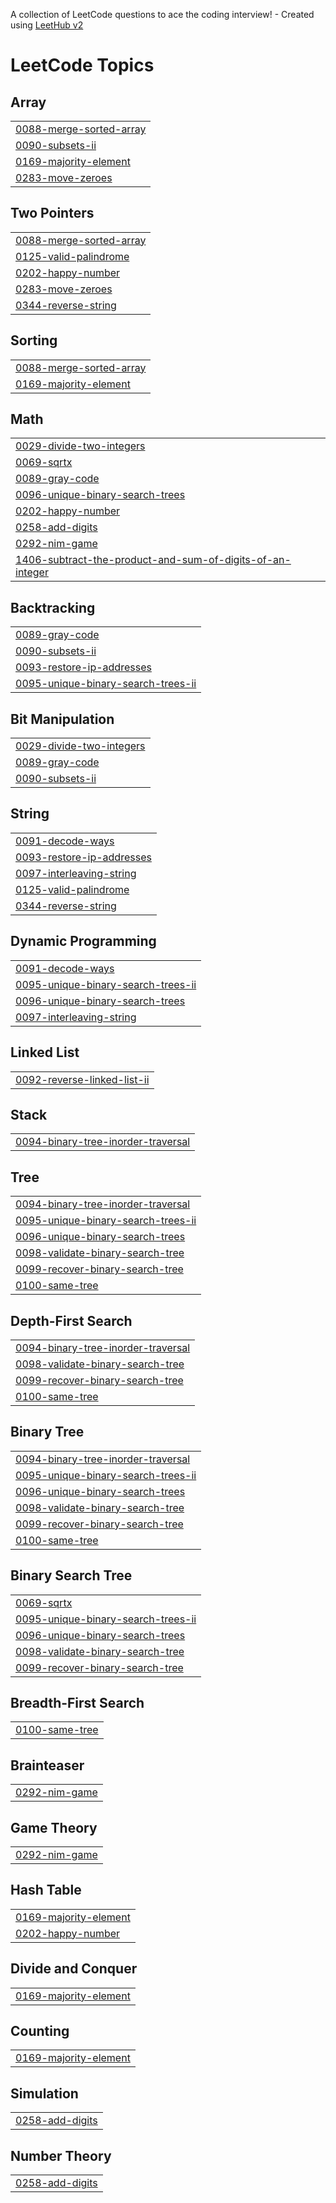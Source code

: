A collection of LeetCode questions to ace the coding interview! - Created using [LeetHub v2](https://github.com/arunbhardwaj/LeetHub-2.0)
<!---LeetCode Topics Start-->
# LeetCode Topics
## Array
|  |
| ------- |
| [0088-merge-sorted-array](https://github.com/Mukesh-Dhayabaran/leetcode/tree/master/0088-merge-sorted-array) |
| [0090-subsets-ii](https://github.com/Mukesh-Dhayabaran/leetcode/tree/master/0090-subsets-ii) |
| [0169-majority-element](https://github.com/Mukesh-Dhayabaran/leetcode/tree/master/0169-majority-element) |
| [0283-move-zeroes](https://github.com/Mukesh-Dhayabaran/leetcode/tree/master/0283-move-zeroes) |
## Two Pointers
|  |
| ------- |
| [0088-merge-sorted-array](https://github.com/Mukesh-Dhayabaran/leetcode/tree/master/0088-merge-sorted-array) |
| [0125-valid-palindrome](https://github.com/Mukesh-Dhayabaran/leetcode/tree/master/0125-valid-palindrome) |
| [0202-happy-number](https://github.com/Mukesh-Dhayabaran/leetcode/tree/master/0202-happy-number) |
| [0283-move-zeroes](https://github.com/Mukesh-Dhayabaran/leetcode/tree/master/0283-move-zeroes) |
| [0344-reverse-string](https://github.com/Mukesh-Dhayabaran/leetcode/tree/master/0344-reverse-string) |
## Sorting
|  |
| ------- |
| [0088-merge-sorted-array](https://github.com/Mukesh-Dhayabaran/leetcode/tree/master/0088-merge-sorted-array) |
| [0169-majority-element](https://github.com/Mukesh-Dhayabaran/leetcode/tree/master/0169-majority-element) |
## Math
|  |
| ------- |
| [0029-divide-two-integers](https://github.com/Mukesh-Dhayabaran/leetcode/tree/master/0029-divide-two-integers) |
| [0069-sqrtx](https://github.com/Mukesh-Dhayabaran/leetcode/tree/master/0069-sqrtx) |
| [0089-gray-code](https://github.com/Mukesh-Dhayabaran/leetcode/tree/master/0089-gray-code) |
| [0096-unique-binary-search-trees](https://github.com/Mukesh-Dhayabaran/leetcode/tree/master/0096-unique-binary-search-trees) |
| [0202-happy-number](https://github.com/Mukesh-Dhayabaran/leetcode/tree/master/0202-happy-number) |
| [0258-add-digits](https://github.com/Mukesh-Dhayabaran/leetcode/tree/master/0258-add-digits) |
| [0292-nim-game](https://github.com/Mukesh-Dhayabaran/leetcode/tree/master/0292-nim-game) |
| [1406-subtract-the-product-and-sum-of-digits-of-an-integer](https://github.com/Mukesh-Dhayabaran/leetcode/tree/master/1406-subtract-the-product-and-sum-of-digits-of-an-integer) |
## Backtracking
|  |
| ------- |
| [0089-gray-code](https://github.com/Mukesh-Dhayabaran/leetcode/tree/master/0089-gray-code) |
| [0090-subsets-ii](https://github.com/Mukesh-Dhayabaran/leetcode/tree/master/0090-subsets-ii) |
| [0093-restore-ip-addresses](https://github.com/Mukesh-Dhayabaran/leetcode/tree/master/0093-restore-ip-addresses) |
| [0095-unique-binary-search-trees-ii](https://github.com/Mukesh-Dhayabaran/leetcode/tree/master/0095-unique-binary-search-trees-ii) |
## Bit Manipulation
|  |
| ------- |
| [0029-divide-two-integers](https://github.com/Mukesh-Dhayabaran/leetcode/tree/master/0029-divide-two-integers) |
| [0089-gray-code](https://github.com/Mukesh-Dhayabaran/leetcode/tree/master/0089-gray-code) |
| [0090-subsets-ii](https://github.com/Mukesh-Dhayabaran/leetcode/tree/master/0090-subsets-ii) |
## String
|  |
| ------- |
| [0091-decode-ways](https://github.com/Mukesh-Dhayabaran/leetcode/tree/master/0091-decode-ways) |
| [0093-restore-ip-addresses](https://github.com/Mukesh-Dhayabaran/leetcode/tree/master/0093-restore-ip-addresses) |
| [0097-interleaving-string](https://github.com/Mukesh-Dhayabaran/leetcode/tree/master/0097-interleaving-string) |
| [0125-valid-palindrome](https://github.com/Mukesh-Dhayabaran/leetcode/tree/master/0125-valid-palindrome) |
| [0344-reverse-string](https://github.com/Mukesh-Dhayabaran/leetcode/tree/master/0344-reverse-string) |
## Dynamic Programming
|  |
| ------- |
| [0091-decode-ways](https://github.com/Mukesh-Dhayabaran/leetcode/tree/master/0091-decode-ways) |
| [0095-unique-binary-search-trees-ii](https://github.com/Mukesh-Dhayabaran/leetcode/tree/master/0095-unique-binary-search-trees-ii) |
| [0096-unique-binary-search-trees](https://github.com/Mukesh-Dhayabaran/leetcode/tree/master/0096-unique-binary-search-trees) |
| [0097-interleaving-string](https://github.com/Mukesh-Dhayabaran/leetcode/tree/master/0097-interleaving-string) |
## Linked List
|  |
| ------- |
| [0092-reverse-linked-list-ii](https://github.com/Mukesh-Dhayabaran/leetcode/tree/master/0092-reverse-linked-list-ii) |
## Stack
|  |
| ------- |
| [0094-binary-tree-inorder-traversal](https://github.com/Mukesh-Dhayabaran/leetcode/tree/master/0094-binary-tree-inorder-traversal) |
## Tree
|  |
| ------- |
| [0094-binary-tree-inorder-traversal](https://github.com/Mukesh-Dhayabaran/leetcode/tree/master/0094-binary-tree-inorder-traversal) |
| [0095-unique-binary-search-trees-ii](https://github.com/Mukesh-Dhayabaran/leetcode/tree/master/0095-unique-binary-search-trees-ii) |
| [0096-unique-binary-search-trees](https://github.com/Mukesh-Dhayabaran/leetcode/tree/master/0096-unique-binary-search-trees) |
| [0098-validate-binary-search-tree](https://github.com/Mukesh-Dhayabaran/leetcode/tree/master/0098-validate-binary-search-tree) |
| [0099-recover-binary-search-tree](https://github.com/Mukesh-Dhayabaran/leetcode/tree/master/0099-recover-binary-search-tree) |
| [0100-same-tree](https://github.com/Mukesh-Dhayabaran/leetcode/tree/master/0100-same-tree) |
## Depth-First Search
|  |
| ------- |
| [0094-binary-tree-inorder-traversal](https://github.com/Mukesh-Dhayabaran/leetcode/tree/master/0094-binary-tree-inorder-traversal) |
| [0098-validate-binary-search-tree](https://github.com/Mukesh-Dhayabaran/leetcode/tree/master/0098-validate-binary-search-tree) |
| [0099-recover-binary-search-tree](https://github.com/Mukesh-Dhayabaran/leetcode/tree/master/0099-recover-binary-search-tree) |
| [0100-same-tree](https://github.com/Mukesh-Dhayabaran/leetcode/tree/master/0100-same-tree) |
## Binary Tree
|  |
| ------- |
| [0094-binary-tree-inorder-traversal](https://github.com/Mukesh-Dhayabaran/leetcode/tree/master/0094-binary-tree-inorder-traversal) |
| [0095-unique-binary-search-trees-ii](https://github.com/Mukesh-Dhayabaran/leetcode/tree/master/0095-unique-binary-search-trees-ii) |
| [0096-unique-binary-search-trees](https://github.com/Mukesh-Dhayabaran/leetcode/tree/master/0096-unique-binary-search-trees) |
| [0098-validate-binary-search-tree](https://github.com/Mukesh-Dhayabaran/leetcode/tree/master/0098-validate-binary-search-tree) |
| [0099-recover-binary-search-tree](https://github.com/Mukesh-Dhayabaran/leetcode/tree/master/0099-recover-binary-search-tree) |
| [0100-same-tree](https://github.com/Mukesh-Dhayabaran/leetcode/tree/master/0100-same-tree) |
## Binary Search Tree
|  |
| ------- |
| [0069-sqrtx](https://github.com/Mukesh-Dhayabaran/leetcode/tree/master/0069-sqrtx) |
| [0095-unique-binary-search-trees-ii](https://github.com/Mukesh-Dhayabaran/leetcode/tree/master/0095-unique-binary-search-trees-ii) |
| [0096-unique-binary-search-trees](https://github.com/Mukesh-Dhayabaran/leetcode/tree/master/0096-unique-binary-search-trees) |
| [0098-validate-binary-search-tree](https://github.com/Mukesh-Dhayabaran/leetcode/tree/master/0098-validate-binary-search-tree) |
| [0099-recover-binary-search-tree](https://github.com/Mukesh-Dhayabaran/leetcode/tree/master/0099-recover-binary-search-tree) |
## Breadth-First Search
|  |
| ------- |
| [0100-same-tree](https://github.com/Mukesh-Dhayabaran/leetcode/tree/master/0100-same-tree) |
## Brainteaser
|  |
| ------- |
| [0292-nim-game](https://github.com/Mukesh-Dhayabaran/leetcode/tree/master/0292-nim-game) |
## Game Theory
|  |
| ------- |
| [0292-nim-game](https://github.com/Mukesh-Dhayabaran/leetcode/tree/master/0292-nim-game) |
## Hash Table
|  |
| ------- |
| [0169-majority-element](https://github.com/Mukesh-Dhayabaran/leetcode/tree/master/0169-majority-element) |
| [0202-happy-number](https://github.com/Mukesh-Dhayabaran/leetcode/tree/master/0202-happy-number) |
## Divide and Conquer
|  |
| ------- |
| [0169-majority-element](https://github.com/Mukesh-Dhayabaran/leetcode/tree/master/0169-majority-element) |
## Counting
|  |
| ------- |
| [0169-majority-element](https://github.com/Mukesh-Dhayabaran/leetcode/tree/master/0169-majority-element) |
## Simulation
|  |
| ------- |
| [0258-add-digits](https://github.com/Mukesh-Dhayabaran/leetcode/tree/master/0258-add-digits) |
## Number Theory
|  |
| ------- |
| [0258-add-digits](https://github.com/Mukesh-Dhayabaran/leetcode/tree/master/0258-add-digits) |
<!---LeetCode Topics End-->